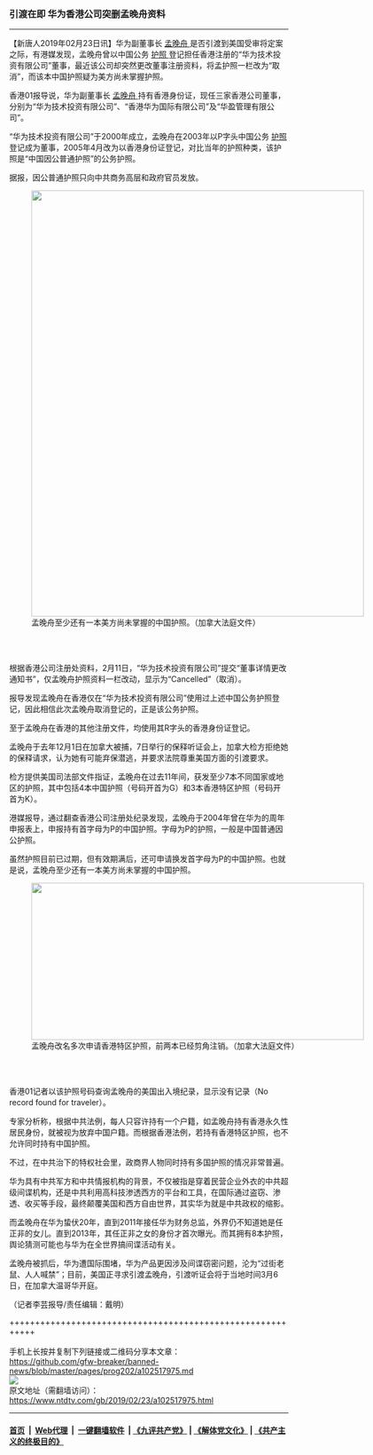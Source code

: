 ### 引渡在即 华为香港公司突删孟晚舟资料
------------------------

<div class="post_content">
 <p>
  【新唐人2019年02月23日讯】华为副董事长
  <a href="https://www.ntdtv.com/gb/孟晚舟.htm">
   孟晚舟
  </a>
  是否引渡到美国受审将定案之际，有港媒发现，孟晚舟曾以中国公务
  <a href="https://www.ntdtv.com/gb/护照.htm">
   护照
  </a>
  登记担任香港注册的“华为技术投资有限公司”董事，最近该公司却突然更改董事注册资料，将孟护照一栏改为“取消”，而该本中国护照疑为美方尚未掌握护照。
 </p>
 <p>
  香港01报导说，华为副董事长
  <a href="https://www.ntdtv.com/gb/孟晚舟.htm">
   孟晚舟
  </a>
  持有香港身份证，现任三家香港公司董事，分别为“华为技术投资有限公司”、“香港华为国际有限公司”及“华盈管理有限公司”。
 </p>
 <p>
  “华为技术投资有限公司”于2000年成立，孟晚舟在2003年以P字头中国公务
  <a href="https://www.ntdtv.com/gb/护照.htm">
   护照
  </a>
  登记成为董事，2005年4月改为以香港身份证登记，对比当年的护照种类，该护照是“中国因公普通护照”的公务护照。
 </p>
 <p>
  据报，因公普通护照只向中共商务高层和政府官员发放。
 </p>
 <figure class="wp-caption alignnone" id="attachment_102517981" style="width: 600px">
  <a href="https://www.ntdtv.com/assets/uploads/2019/02/Hh2nR35INlVGae8AVije3ov5STW2EQUd-VtfhflbX4U.jpg">
   <img alt="" class="size-medium wp-image-102517981" height="768" src="https://www.ntdtv.com/assets/uploads/2019/02/Hh2nR35INlVGae8AVije3ov5STW2EQUd-VtfhflbX4U-600x768.jpg" width="600"/>
  </a>
  <br/><figcaption class="wp-caption-text">
   孟晚舟至少还有一本美方尚未掌握的中国护照。（加拿大法庭文件）
  </figcaption><br/>
 </figure><br/>
 <p>
  根据香港公司注册处资料，2月11日，“华为技术投资有限公司”提交“董事详情更改通知书”，仅孟晚舟护照资料一栏改动，显示为“Cancelled”（取消）。
 </p>
 <p>
  报导发现孟晚舟在香港仅在“华为技术投资有限公司”使用过上述中国公务护照登记，因此相信此次孟晚舟取消登记的，正是该公务护照。
 </p>
 <p>
  至于孟晚舟在香港的其他注册文件，均使用其R字头的香港身份证登记。
 </p>
 <p>
  孟晚舟于去年12月1日在加拿大被捕，7日举行的保释听证会上，加拿大检方拒绝她的保释请求，认为她有可能弃保潜逃，并要求法院尊重美国方面的引渡要求。
 </p>
 <p>
  检方提供美国司法部文件指证，孟晚舟在过去11年间，获发至少7本不同国家或地区的护照，其中包括4本中国护照（号码开首为G）和3本香港特区护照（号码开首为K）。
 </p>
 <p>
  港媒报导，通过翻查香港公司注册处纪录发现，孟晚舟于2004年曾在华为的周年申报表上，申报持有首字母为P的中国护照。字母为P的护照，一般是中国普通因公护照。
 </p>
 <p>
  虽然护照目前已过期，但有效期满后，还可申请换发首字母为P的中国护照。也就是说，孟晚舟至少还有一本美方尚未掌握的中国护照。
 </p>
 <figure class="wp-caption alignnone" id="attachment_102517979" style="width: 600px">
  <a href="https://www.ntdtv.com/assets/uploads/2019/02/zYRrxncKwAFuMlbx4S675OGpA_fttiQNkl832pJfN9o.jpg">
   <img alt="" class="size-medium wp-image-102517979" height="283" src="https://www.ntdtv.com/assets/uploads/2019/02/zYRrxncKwAFuMlbx4S675OGpA_fttiQNkl832pJfN9o-600x283.jpg" width="600"/>
  </a>
  <br/><figcaption class="wp-caption-text">
   孟晚舟改名多次申请香港特区护照，前两本已经剪角注销。（加拿大法庭文件）
  </figcaption><br/>
 </figure><br/>
 <p>
  香港01记者以该护照号码查询孟晚舟的美国出入境纪录，显示没有记录（No record found for traveler）。
 </p>
 <p>
  专家分析称，根据中共法例，每人只容许持有一个户籍，如孟晚舟持有香港永久性居民身份，就被视为放弃中国户籍。而根据香港法例，若持有香港特区护照，也不允许同时持有中国护照。
 </p>
 <p>
  不过，在中共治下的特权社会里，政商界人物同时持有多国护照的情况非常普遍。
 </p>
 <p>
  华为具有中共军方和中共情报机构的背景，不仅被指是穿着民营企业外衣的中共超级间谍机构，还是中共利用高科技渗透西方的平台和工具，在国际通过盗窃、渗透、收买等手段，最终颠覆美国和西方自由世界，其实华为就是中共政权的缩影。
 </p>
 <p>
  而孟晚舟在华为蛰伏20年，直到2011年接任华为财务总监，外界仍不知道她是任正非的女儿。直到2013年，其任正非之女的身份才首次曝光。而其拥有8本护照，舆论猜测可能也与华为在全世界搞间谍活动有关。
 </p>
 <p>
  孟晚舟被抓后，华为遭国际围堵，华为产品更因涉及间谍窃密问题，沦为“过街老鼠、人人喊禁”；目前，美国正寻求引渡孟晚舟，引渡听证会将于当地时间3月6日，在加拿大温哥华开庭。
 </p>
 <p>
  （记者李芸报导/责任编辑：戴明）
 </p>
 <div class="single_ad">
 </div>
</div>

+++++++++++++++++++++++++++++++++++++++++++++++++++++++++++<br/><br/>
手机上长按并复制下列链接或二维码分享本文章：<br/>
https://github.com/gfw-breaker/banned-news/blob/master/pages/prog202/a102517975.md <br/>
<a href='https://github.com/gfw-breaker/banned-news/blob/master/pages/prog202/a102517975.md'><img src='https://github.com/gfw-breaker/banned-news/blob/master/pages/prog202/a102517975.md.png'/></a> <br/>
原文地址（需翻墙访问）：https://www.ntdtv.com/gb/2019/02/23/a102517975.html


------------------------
#### [首页](https://github.com/gfw-breaker/banned-news/blob/master/README.md) &nbsp;|&nbsp; [Web代理](https://github.com/labour-camp/helloworld) &nbsp;|&nbsp; [一键翻墙软件](https://github.com/gfw-breaker/nogfw/blob/master/README.md) &nbsp;| [《九评共产党》](https://github.com/gfw-breaker/9ping.md/blob/master/README.md#九评之一评共产党是什么) | [《解体党文化》](https://github.com/gfw-breaker/jtdwh.md/blob/master/README.md) | [《共产主义的终极目的》](https://github.com/gfw-breaker/gczydzjmd.md/blob/master/README.md)

